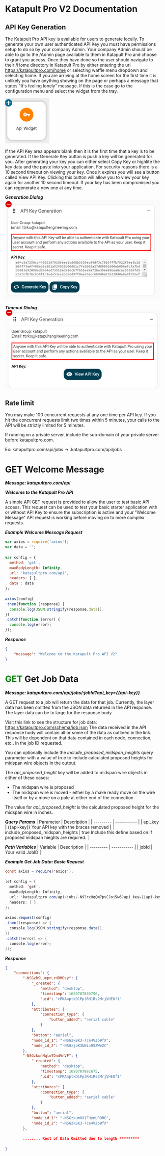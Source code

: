 # Katapult Pro V2 Documentation

## API Key Generation
The Katapult Pro API key is available for users to generate locally. To generate your own user authenticated API Key you must have permissions setup to do so by your company Admin. Your company Admin should be able to go to the /Admin page available to them in Katapult Pro and choose to grant you access. Once they have done so the user should navigate to their /Home directory in Katapult Pro by either entering the url https://katapultpro.com/home or selecting waffle menu dropdown and selecting home. If you are arriving at the home screen for the first time it is unlikely you have anything showing on the page or perhaps a message that states "It's feeling lonely" message. If this is the case go to the configuration menu and select the widget from the tray. 

![API Widget](https://github.com/KatapultDevelopment/katapult-pro-api-documentation/blob/main/v2/img/Widget.png)

If the API Key area appears blank then it is the first time that a key is to be generated. If the Generate Key button is push a key will be generated for you. After generating your key you can either select Copy Key or highlite the key data and the paste into your application. For security reasons there is a 10 second timeout on viewing your key. Once it expires you will see a button called View API Key. Clicking this button will allow you to view your key again for another 10 second timeout. If your key has been compromised you can regenerate a new one at any time. 

***Generation Dialog***
![Widget Dialog](https://github.com/KatapultDevelopment/katapult-pro-api-documentation/blob/main/v2/img/WidgetDialog.png)

***Timeout Dialog***
![Timeout Dialog](https://github.com/KatapultDevelopment/katapult-pro-api-documentation/blob/main/v2/img/timeout.png)


## Rate limit
You may make 100 concurrent requests at any one time per API key. If you hit the concurrent requests limit two times within 5 minutes, your calls to the API will be strictly limited for 5 minutes.

If running on a private server, include the sub-domain of your private server before katapultpro.com.

Ex: katapultpro.com/api/jobs -> .katapultpro.com/api/jobs

# GET Welcome Message
***Message:*** ***_katapultpro.com/api_***

***Welcome to the Katapult Pro API***

A simple API GET request is provided to allow the user to test basic API access. This request can be used to test your basic starter application with or without API Key to ensure the subscription is active and your "Welcome Message" API request is working before moving on to more complex requests.

***Example Welcome Message Request***

```javascript
var axios = require('axios');
var data = '';

var config = {
  method: 'get',
  maxBodyLength: Infinity,
  url: 'katapultpro.com/api',
  headers: { },
  data : data
};

axios(config)
.then(function (response) {
  console.log(JSON.stringify(response.data));
})
.catch(function (error) {
  console.log(error);
});
```
***Response***
```json
{
    "message": "Welcome to the Katapult Pro API V2"
}
```

# <font color="green">GET</font> Get Job Data
 ***Message:*** ***_katapultpro.com/api/jobs/:jobId?api_key={{api-key}}_***

A GET request to a job will return the data for that job. Currently, the layer data has been omitted from the JSON data returned in the API response. The layer data can be to large for the response body. 

Visit this link to see the structure for job data: https://katapultpro.com/schema/job.json The data received in the API response body will contain all or some of the data as outlined in the link. This will be dependent on that data contained in each node, connection, etc.. in the job ID requested.

You can optionally include the _include_proposed_midspan_heights_ query parameter with a value of true to include calculated proposed heights for midspan wire objects in the output. 

The  _api_proposed_height_  key will be added to midspan wire objects in either of these cases:

* The midspan wire is proposed
* The midspan wire is moved - either by a make ready move on the wire itself or by a move on a pole at either end of the connection.

The value for  _api_proposed_height_  is the calculated proposed height for the midspan wire in inches.

***Query Params***
| Parameter | Description |
| --------- | ----------- |
| api_key   | {{api-key}} Your API key with the braces removed |
| include_proposed_midspan_heights | true Include this define based on if proposed midspan hieghts are required. |

***Path Variables***
| Variable | Description |
| --------- | ----------- |
| jobId | Your valid JobID |

***Example Get Job Data: Basic Request***

```java
const axios = require('axios');

let config = {
  method: 'get',
  maxBodyLength: Infinity,
  url: 'katapultpro.com/api/jobs/-N9lrzHqQm7pvCJoj5w6?api_key={{api-key}}',
  headers: { }
};

axios.request(config)
.then((response) => {
  console.log(JSON.stringify(response.data));
})
.catch((error) => {
  console.log(error);
});
```
***Response***
```json
{
    "connections": {
        "-NSGzkSLuepnLrHBMDsy": {
            "_created": {
                "method": "desktop",
                "timestamp": 1680707880790,
                "uid": "cPKA4ptkD1PplRH1Rs2MrjVHE8f1"
            },
            "attributes": {
                "connection_type": {
                    "button_added": "aerial cable"
                }
            },
            "button": "aerial",
            "node_id_1": "-NSGzkSK3-7ce4VJo9fX",
            "node_id_2": "-NSGzjoK3bNio0SZWe2C"
        },
        "-NSGzkunNqlwTQndVnVF": {
            "_created": {
                "method": "desktop",
                "timestamp": 1680707882675,
                "uid": "cPKA4ptkD1PplRH1Rs2MrjVHE8f1"
            },
            "attributes": {
                "connection_type": {
                    "button_added": "aerial cable"
                }
            },
            "button": "aerial",
            "node_id_1": "-NSGzkumOX1FHynLR9RG",
            "node_id_2": "-NSGzkSK3-7ce4VJo9fX"
        },

        ........ Rest of Data Omitted due to length *********

}
```